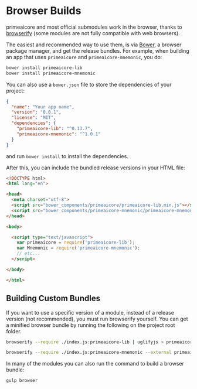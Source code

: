 # Browser Builds
primeaicore and most official submodules work in the browser, thanks to [browserify](http://browserify.org/) (some modules are not fully compatible with web browsers).

The easiest and recommended way to use them, is via [Bower](http://bower.io/), a browser package manager, and get the release bundles. For example, when building an app that uses `primeaicore` and `primeaicore-mnemonic`, you do:

```sh
bower install primeaicore-lib
bower install primeaicore-mnemonic
```

You can also use a `bower.json` file to store the dependencies of your project:

```json
{
  "name": "Your app name",
  "version": "0.0.1",
  "license": "MIT",
  "dependencies": {
    "primeaicore-lib": "^0.13.7",
    "primeaicore-mnemonic": "^1.0.1"
  }
}
```

and run `bower install` to install the dependencies.

After this, you can include the bundled release versions in your HTML file:

```html
<!DOCTYPE html>
<html lang="en">

<head>
  <meta charset="utf-8">
  <script src="bower_components/primeaicore/primeaicore-lib.min.js"></script>
  <script src="bower_components/primeaicore-mnemonic/primeaicore-mnemonic.min.js"></script>
</head>

<body>

  <script type="text/javascript">
    var primeaicore = require('primeaicore-lib');
    var Mnemonic = require('primeaicore-mnemonic');
    // etc...
  </script>

</body>

</html>
```

## Building Custom Bundles
If you want to use a specific version of a module, instead of a release version (not recommended), you must run browserify yourself.  You can get a minified browser bundle by running the following on the project root folder.

```sh
browserify --require ./index.js:primeaicore-lib | uglifyjs > primeaicore-lib.min.js
```

```sh
browserify --require ./index.js:primeaicore-mnemonic --external primeaicore-lib | uglifyjs > primeaicore-mnemonic.min.js
```

In many of the modules you can also run the command to build a browser bundle:
```sh
gulp browser
```
